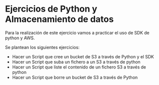 # Ejercicios de Python y Almacenamiento de datos 

Para la realización de este ejercicio vamos a practicar el uso de SDK de python y AWS. 

Se plantean los siguientes ejercicios:

- Hacer un Script que cree un bucket de S3 a través de Python y el SDK
- Hacer un Script que suba un fichero a un S3 a través de python
- Hacer un Script que liste el contenido de un fichero S3 a través de python
- Hacer un Script que borre un bucket de S3 a través de Python
